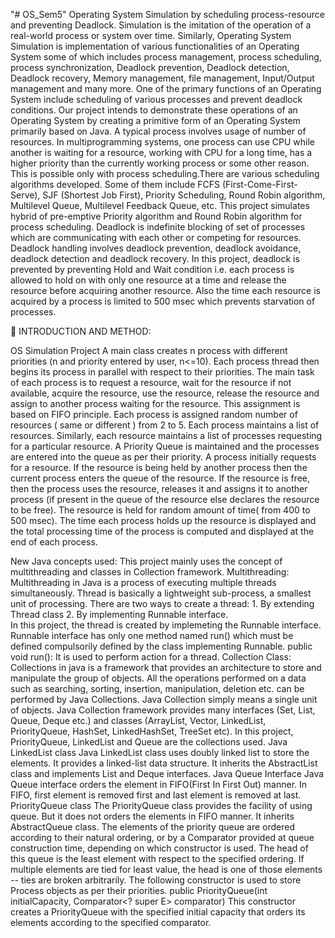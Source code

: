 "# OS_Sem5" 
Operating System Simulation by scheduling process-resource and preventing Deadlock. Simulation is the imitation of the operation of a real-world process or system over time. Similarly, Operating System Simulation is implementation of various functionalities of an Operating System some of which includes process management, process scheduling, process synchronization, Deadlock prevention, Deadlock detection, Deadlock recovery, Memory management, file management, Input/Output management and many more. One of the primary functions of an Operating System include scheduling of various processes and prevent deadlock conditions. Our project intends to demonstrate these  operations of an Operating System by creating a primitive form of an Operating System primarily based on Java. 
			A typical process involves usage of number of resources. In multiprogramming systems, one process can use CPU while another is waiting for a resource,  working with CPU for a long time, has a higher priority than the currently working process or some other reason. This is possible only with process scheduling.There are various scheduling algorithms developed. Some of them include FCFS (First-Come-First-Serve), SJF (Shortest Job First), Priority Scheduling, Round Robin algorithm, Multilevel Queue, Multilevel Feedback Queue, etc. This project simulates hybrid of pre-emptive Priority algorithm and Round Robin algorithm for process scheduling. 
			Deadlock is indefinite blocking of set of processes which are communicating with each other or competing for resources. Deadlock handling involves deadlock prevention, deadlock avoidance, deadlock detection and deadlock recovery. In this project, deadlock is prevented by preventing Hold and Wait condition i.e. each process is allowed to hold on with only one resource at a time and release the resource before acquiring another resource. Also the time each resource is acquired by a process is limited to 500 msec which prevents starvation of processes.
	

INTRODUCTION AND METHOD:

OS Simulation Project
			A main class creates n process with different priorities (n and priority entered by user, n<=10). Each process thread then begins its process in parallel with respect to their priorities. The main task of each process is to request a resource, wait for the resource if not available, acquire the resource, use the resource, release the resource and assign to another process waiting for the resource. This assignment is based on FIFO principle. Each process is assigned random number of resources ( same or different ) from 2 to 5. Each process maintains a list of  resources.  Similarly, each resource maintains a list of processes requesting for a particular resource. 
			A Priority Queue is maintained and the processes are entered into the queue as per their priority. A process initially requests for a resource. If the resource is being held by another process then the current process enters the queue of the resource. If the resource is free, then the process uses the resource, releases it and assigns it to another process (if present in the queue of the resource else declares the resource to be free). The resource is held for random amount of time( from 400 to 500 msec). The time each process holds up the resource is displayed and the total processing time of the process is computed and displayed at the end of each process.  

New Java concepts used:
			This project mainly uses the concept of multithreading and classes in Collection framework. 
Multithreading:
			Multithreading in Java is a process of executing multiple threads simultaneously. Thread is basically a lightweight sub-process, a smallest unit of processing. 
There are two ways to create a thread:
	1. By extending Thread class
	2. By implementing Runnable interface.	
In this project, the thread is created by implemeting the Runnable interface. Runnable interface has only one method named run() which must be defined compulsorily defined by the class implementing Runnable. 
	public void run(): It is used to perform action for a thread.
Collection Class:
			Collections in java is a framework that provides an architecture to store and manipulate the group of objects. All the operations performed on a data such as searching, sorting, insertion, manipulation, deletion etc. can be performed by Java Collections. Java Collection simply means a single unit of objects. Java Collection framework provides many interfaces (Set, List, Queue, Deque etc.) and classes (ArrayList, Vector, LinkedList, PriorityQueue, HashSet, LinkedHashSet, TreeSet etc). In  this project, PriorityQueue, LinkedList and Queue are the collections used. 
Java LinkedList class
			Java LinkedList class uses doubly linked list to store the elements. It provides a linked-list data structure. It inherits the AbstractList class and implements List and Deque interfaces.
Java Queue Interface
			Java Queue interface orders the element in FIFO(First In First Out) manner. In FIFO, first element is removed first and last element is removed at last.
PriorityQueue class
			The PriorityQueue class provides the facility of using queue. But it does not orders the elements in FIFO manner. It inherits AbstractQueue class. The elements of the priority queue are ordered according to their natural ordering, or by a Comparator provided at queue construction time, depending on which constructor is used. The head of this queue is the least element with respect to the specified ordering. If multiple elements are tied for least value, the head is one of those elements -- ties are broken arbitrarily. 
The following constructor is used to store Process objects as per their priorities.
		public PriorityQueue(int initialCapacity, Comparator<? super E> comparator)
This constructor creates a PriorityQueue with the specified initial capacity that orders its elements according to the specified comparator.
